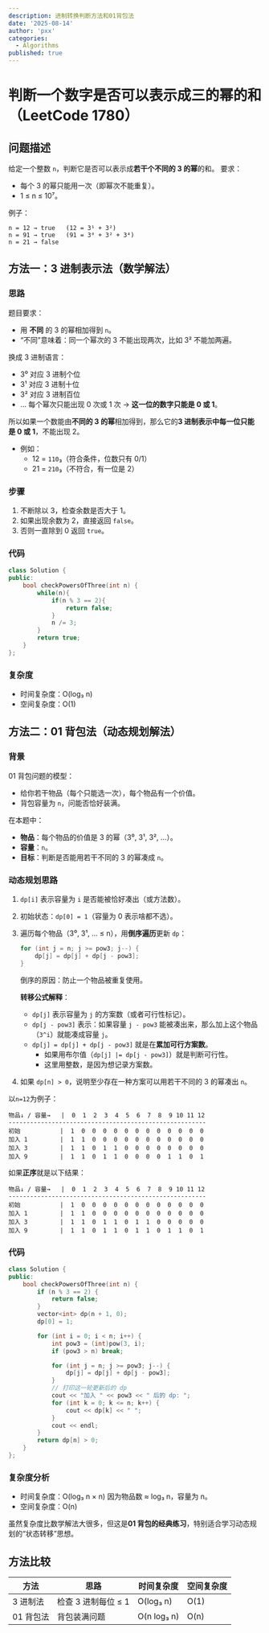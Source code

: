 ```yaml
---
description: 进制转换判断方法和01背包法
date: '2025-08-14'
author: 'pxx'
categories:
  - Algorithms
published: true
---
```


# 判断一个数字是否可以表示成三的幂的和（LeetCode 1780）

## 问题描述

给定一个整数 `n`，判断它是否可以表示成**若干个不同的 3 的幂**的和。
 要求：

- 每个 3 的幂只能用一次（即幂次不能重复）。
- 1 ≤ n ≤ 10⁷。

例子：

```
n = 12 → true   (12 = 3¹ + 3²)
n = 91 → true   (91 = 3⁰ + 3² + 3⁴)
n = 21 → false
```

## 方法一：3 进制表示法（数学解法）

### 思路

题目要求：

- 用 **不同** 的 3 的幂相加得到 `n`。
- “不同”意味着：同一个幂次的 3 不能出现两次，比如 3² 不能加两遍。

换成 3 进制语言：

- 3⁰ 对应 3 进制个位
- 3¹ 对应 3 进制十位
- 3² 对应 3 进制百位
- …
   每个幂次只能出现 0 次或 1 次 → **这一位的数字只能是 0 或 1**。

所以如果一个数能由**不同的 3 的幂**相加得到，那么它的**3 进制表示中每一位只能是 0 或 1**，不能出现 2。

- 例如：
  - 12 = `110`₃（符合条件，位数只有 0/1）
  - 21 = `210`₃（不符合，有一位是 2）

### 步骤

1. 不断除以 3，检查余数是否大于 1。
2. 如果出现余数为 2，直接返回 `false`。
3. 否则一直除到 0 返回 `true`。

### 代码

```cpp
class Solution {
public:
    bool checkPowersOfThree(int n) {
		while(n){
			if(n % 3 == 2){
				return false;
			}
			n /= 3;
		}	
		return true;
    }
};

```

### 复杂度

- 时间复杂度：O(log₃ n)
- 空间复杂度：O(1)



## 方法二：01 背包法（动态规划解法）

### 背景

01 背包问题的模型：

- 给你若干物品（每个只能选一次），每个物品有一个价值。
- 背包容量为 `n`，问能否恰好装满。

在本题中：

- **物品**：每个物品的价值是 3 的幂（3⁰, 3¹, 3², …）。
- **容量**：`n`。
- **目标**：判断是否能用若干不同的 3 的幂凑成 `n`。

### 动态规划思路

1. `dp[i]` 表示容量为 `i` 是否能被恰好凑出（或方法数）。

2. 初始状态：`dp[0] = 1`（容量为 0 表示啥都不选）。

3. 遍历每个物品（3⁰, 3¹, … ≤ n），用**倒序遍历**更新 `dp`：

   ```java
   for (int j = n; j >= pow3; j--) {
       dp[j] = dp[j] + dp[j - pow3];
   }
   ```

   倒序的原因：防止一个物品被重复使用。

   **转移公式解释**：

   - `dp[j]` 表示容量为 `j` 的方案数（或者可行性标记）。
   - `dp[j - pow3]` 表示：如果容量 `j - pow3` 能被凑出来，那么加上这个物品（`3^i`）就能凑成容量 `j`。
   - `dp[j] = dp[j] + dp[j - pow3]` 就是在**累加可行方案数**。
     - 如果用布尔值（`dp[j] |= dp[j - pow3]`）就是判断可行性。
     - 这里用整数，是因为想记录方案数。

4. 如果 `dp[n] > 0`，说明至少存在一种方案可以用若干不同的 3 的幂凑出 `n`。

以`n=12`为例子：

```
物品↓ / 容量→   |  0  1  2  3  4  5  6  7  8  9 10 11 12
-------------------------------------------------------
初始           |  1  0  0  0  0  0  0  0  0  0  0  0  0
加入 1         |  1  1  0  0  0  0  0  0  0  0  0  0  0
加入 3         |  1  1  0  1  1  0  0  0  0  0  0  0  0
加入 9         |  1  1  0  1  1  0  0  0  0  1  1  0  1
```

如果**正序**就是以下结果：

```
物品↓ / 容量→   |  0  1  2  3  4  5  6  7  8  9 10 11 12
-------------------------------------------------------
初始           |  1  0  0  0  0  0  0  0  0  0  0  0  0
加入 1         |  1  1  0  0  0  0  0  0  0  0  0  0  0
加入 3         |  1  1  0  1  1  0  1  1  0  0  0  0  0
加入 9         |  1  1  0  1  1  0  1  1  0  1  1  0  1
```

### 代码

```cpp
class Solution {
public:
    bool checkPowersOfThree(int n) {
        if (n % 3 == 2) {
            return false;
        }
        vector<int> dp(n + 1, 0);
        dp[0] = 1;

        for (int i = 0; i < n; i++) {
            int pow3 = (int)pow(3, i);
            if (pow3 > n) break;

            for (int j = n; j >= pow3; j--) {
                dp[j] = dp[j] + dp[j - pow3];
            }
            // 打印这一轮更新后的 dp
            cout << "加入 " << pow3 << " 后的 dp: ";
            for (int k = 0; k <= n; k++) {
                cout << dp[k] << " ";
            }
            cout << endl;
        }
        return dp[n] > 0;
    }
};
```

### 复杂度分析

- 时间复杂度：O(log₃ n × n)
   因为物品数 ≈ log₃ n，容量为 n。
- 空间复杂度：O(n)

虽然复杂度比数学解法大很多，但这是**01 背包的经典练习**，特别适合学习动态规划的“状态转移”思想。

## 方法比较

| 方法      | 思路                | 时间复杂度  | 空间复杂度 |
| --------- | ------------------- | ----------- | ---------- |
| 3 进制法  | 检查 3 进制每位 ≤ 1 | O(log₃ n)   | O(1)       |
| 01 背包法 | 背包装满问题        | O(n log₃ n) | O(n)       |

